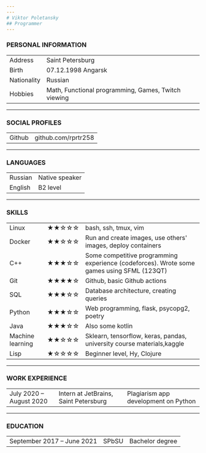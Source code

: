 ```yaml
---
---
# Viktor Poletansky
## Programmer
---
```

### PERSONAL INFORMATION
|||
|--- |--- |
|Address|Saint Petersburg|
|Birth|07.12.1998 Angarsk|
|Nationality|Russian|
|Hobbies|Math, Functional programming, Games, Twitch viewing|
---
### SOCIAL PROFILES
|||
|--- |--- |
|Github|github.com/rprtr258|
---
### LANGUAGES
|||
|--- |--- |
|Russian|Native speaker|
|English|B2 level|
---
### SKILLS
||||
|--- |--- |--- |
|Linux|★★☆☆☆|bash, ssh, tmux, vim|
|Docker|★★☆☆☆|Run and create images, use others' images, deploy containers|
|C++|★★★☆☆|Some competitive programming experience (codeforces). Wrote some games using SFML (123QT)|
|Git|★★★★☆|Github, basic Github actions|
|SQL|★★★☆☆|Database architecture, creating queries|
|Python|★★★☆☆|Web programming, flask, psycopg2, poetry|
|Java|★★★☆☆|Also some kotlin|
|Machine learning|★★☆☆☆|Sklearn, tensorflow, keras, pandas, university course materials,kaggle|
|Lisp|★☆☆☆☆|Beginner level, Hy, Clojure|
---
### WORK EXPERIENCE
||||
|--- |--- |--- |
|July 2020 – August 2020|Intern at JetBrains, Saint Petersburg|Plagiarism app development on Python|
---
### EDUCATION
||||
|--- |--- |--- |
|September 2017 – June 2021|SPbSU|Bachelor degree|
